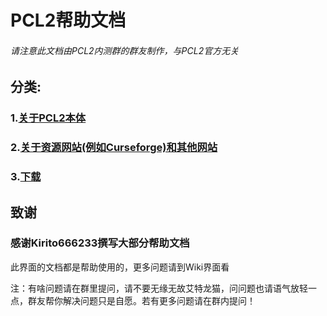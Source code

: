 # PCL2帮助文档

###### 请注意此文档由PCL2内测群的群友制作，与PCL2官方无关

## 分类:

### 1.[关于PCL2本体](https://github.com/wrightnicole121212/PCL2/tree/master/PCL2)

### 2.[关于资源网站(例如Curseforge)和其他网站](https://github.com/wrightnicole121212/PCL2/tree/master/Websites)

### 3.[下载](https://github.com/wrightnicole121212/PCL2/tree/master/Download)

## 致谢

### 感谢Kirito666233撰写大部分帮助文档

此界面的文档都是帮助使用的，更多问题请到Wiki界面看

注：有啥问题请在群里提问，请不要无缘无故艾特龙猫，问问题也请语气放轻一点，群友帮你解决问题只是自愿。若有更多问题请在群内提问！